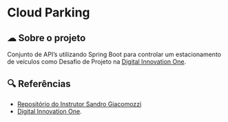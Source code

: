 # Cloud Parking

## ☁ Sobre o projeto
Conjunto de API’s utilizando Spring Boot para controlar um estacionamento de veículos como Desafio de Projeto na [Digital Innovation One](https://www.dio.me/).


## 🔍 Referências
- [Repositório do Instrutor Sandro Giacomozzi](https://github.com/sandrogiacom/cloud-parking)
- [Digital Innovation One](https://www.dio.me/).
